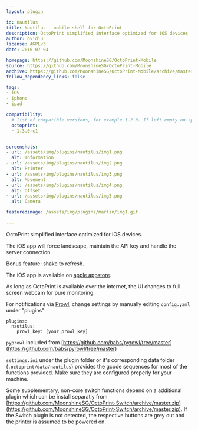 ```yaml
---
layout: plugin

id: nautilus
title: Nautilus - mobile shell for OctoPrint
description: OctoPrint simplified interface optimized for iOS devices
author: ovidiu
license: AGPLv3
date: 2016-07-04

homepage: https://github.com/MoonshineSG/OctoPrint-Mobile
source: https://github.com/MoonshineSG/OctoPrint-Mobile
archive: https://github.com/MoonshineSG/OctoPrint-Mobile/archive/master.zip
follow_dependency_links: false

tags:
- iOS
- iphone
- ipad

compatibility:
  # list of compatible versions, for example 1.2.0. If left empty no specific version requirement will be assumed
  octoprint:
  - 1.3.0rc1


screenshots:
- url: /assets/img/plugins/nautilus/img1.png
  alt: Information
- url: /assets/img/plugins/nautilus/img2.png
  alt: Printer
- url: /assets/img/plugins/nautilus/img3.png
  alt: Movement
- url: /assets/img/plugins/nautilus/img4.png
  alt: Offset
- url: /assets/img/plugins/nautilus/img5.png
  alt: Camera

featuredimage: /assets/img/plugins/marlin/img1.gif
  
---
```


OctoPrint simplified interface optimized for iOS devices. 

The iOS app will force landscape, maintain the API key and handle the server connection.

Bonus feature: shake to refresh.


The iOS app is available on [apple appstore](https://itunes.apple.com/us/app/id1125992543).

As long as OctoPrint is available over the internet, the UI changes to full screen webcam for pure monitoring. 

For notifications via [Prowl](https://www.prowlapp.com/), change settings by manually editing `config.yaml` under "plugins"

```
plugins:
  nautilus:
    prowl_key: [your_prowl_key]
```

`pyprowl` included from [https://github.com/babs/pyrowl/tree/master](https://github.com/babs/pyrowl/tree/master)

`settings.ini` under the plugin folder or it's corresponding data folder (`.octoprint/data/nautilus`) provides the gcode sequences for most of the functions provided. Make sure they are configured properly for your machine.

Some supplementary, non-core switch functions depend on a additional plugin which can be install separatly from [https://github.com/MoonshineSG/OctoPrint-Switch/archive/master.zip](https://github.com/MoonshineSG/OctoPrint-Switch/archive/master.zip). If the Switch plugin is not detected, the respective buttons are grey out and the printer is assumed to be powered on.

